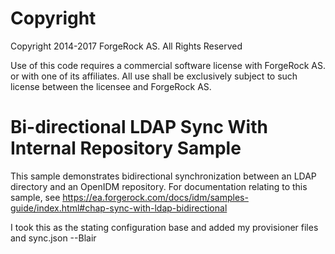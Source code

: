 Copyright
=============
Copyright 2014-2017 ForgeRock AS. All Rights Reserved

Use of this code requires a commercial software license with ForgeRock AS.
or with one of its affiliates. All use shall be exclusively subject
to such license between the licensee and ForgeRock AS.

Bi-directional LDAP Sync With Internal Repository Sample
========================================================

This sample demonstrates bidirectional synchronization between an LDAP directory
and an OpenIDM repository. For documentation relating to this sample, see
https://ea.forgerock.com/docs/idm/samples-guide/index.html#chap-sync-with-ldap-bidirectional

I took this as the stating configuration base and added my provisioner files and sync.json --Blair
